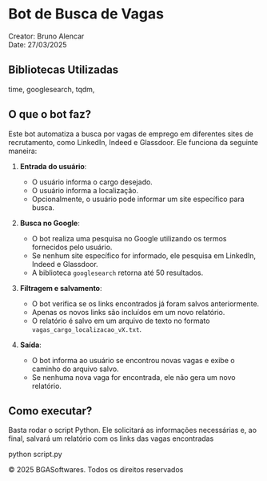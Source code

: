 # Bot de Busca de Vagas

Creator: Bruno Alencar  
Date: 27/03/2025 

## Bibliotecas Utilizadas

time,
googlesearch,
tqdm,

## O que o bot faz?

Este bot automatiza a busca por vagas de emprego em diferentes sites de recrutamento, como LinkedIn, Indeed e Glassdoor. Ele funciona da seguinte maneira:

1. **Entrada do usuário**:
   - O usuário informa o cargo desejado.
   - O usuário informa a localização.
   - Opcionalmente, o usuário pode informar um site específico para busca.

2. **Busca no Google**:
   - O bot realiza uma pesquisa no Google utilizando os termos fornecidos pelo usuário.
   - Se nenhum site específico for informado, ele pesquisa em LinkedIn, Indeed e Glassdoor.
   - A biblioteca `googlesearch` retorna até 50 resultados.

3. **Filtragem e salvamento**:
   - O bot verifica se os links encontrados já foram salvos anteriormente.
   - Apenas os novos links são incluídos em um novo relatório.
   - O relatório é salvo em um arquivo de texto no formato `vagas_cargo_localizacao_vX.txt`.

4. **Saída**:
   - O bot informa ao usuário se encontrou novas vagas e exibe o caminho do arquivo salvo.
   - Se nenhuma nova vaga for encontrada, ele não gera um novo relatório.

## Como executar?

Basta rodar o script Python. Ele solicitará as informações necessárias e, ao final, salvará um relatório com os links das vagas encontradas

python script.py


© 2025 BGASoftwares. Todos os direitos reservados
